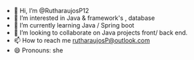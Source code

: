 - 👋 Hi, I’m @RutharaujosP12
- 👀 I’m interested in Java & framework's , database
- 🌱 I’m currently learning Java / Spring boot
- 💞️ I’m looking to collaborate on Java projects front/ back end. 
- 📫 How to reach me rutharaujosP@outlook.com
- 😄 Pronouns: she


<!---
RutharaujosP12/RutharaujosP12 is a ✨ special ✨ repository because its `README.md` (this file) appears on your GitHub profile.
You can click the Preview link to take a look at your changes.
--->
